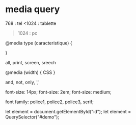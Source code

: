 # media query

768 : tel
<1024 : tablette

> 1024 : pc

@media type (caracteristique) {
<!--selecteur 1-->
<!--selecteur 2-->
<!-- ... -->
}

<!--<link rel= -->

all, print, screen, sreech

@media (width) { CSS }

and, not, only, ','

font-size: 14px;
font-size: 2em;
font-size: medium;

font family: police1, police2, police3, serif;

let element = document.getElementById("id");
let element = QuerySelector("#demo");
